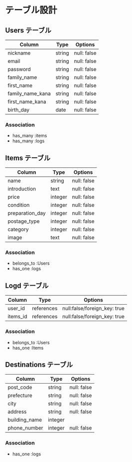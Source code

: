 # テーブル設計

## Users テーブル

| Column             | Type    | Options                   |
| ------------------ | --------| ------------------------- |
| nickname           | string  | null: false               |
| email              | string  | null: false               |
| password           | string  | null: false               |
| family_name        | string  | null: false               |
| first_name         | string  | null: false               |
| family_name_kana   | string  | null: false               |
| first_name_kana    | string  | null: false               |
| birth_day          | date    | null: false               |

### Association

- has_many :items
- has_many :logs

## Items テーブル

| Column             | Type    | Options                   |
| ------------------ | ------- | ------------------------- |
| name               | string  | null: false               |
| introduction       | text    | null: false               |
| price              | integer | null: false               |
| condition          | integer | null: false               |
| preparation_day    | integer | null: false               |
| postage_type       | integer | null: false               |
| category           | integer | null: false               |
| image              | text    | null: false               |

### Association

- belongs_to :Users
- has_one :logs

## Logd テーブル

| Column             | Type       | Options                      |
| ------------------ | ---------- | ---------------------------- |
| user_id            | references | null:false/foreign_key: true |
| items_id           | references | null:false/foreign_key: true |


### Association

- belongs_to :Users
- has_one :Items

## Destinations テーブル

| Column             | Type    | Options                   |
| ------------------ | ------- | ------------------------- |
| post_code          | string  | null: false               |
| prefecture         | string  | null: false               |
| city               | string  | null: false               |
| address            | string  | null: false               |
| building_name      | integer |                           |
| phone_number       | integer | null: false               |


### Association

- has_one :logs